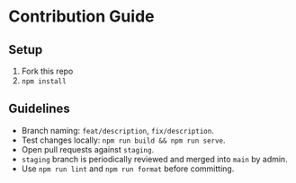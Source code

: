 # Contribution Guide
## Setup
1. Fork this repo
2. `npm install`

## Guidelines
- Branch naming: `feat/description`, `fix/description`.
- Test changes locally: `npm run build && npm run serve`.
- Open pull requests against `staging`.
- `staging` branch is periodically reviewed and merged into `main` by admin.
- Use `npm run lint` and `npm run format` before committing.